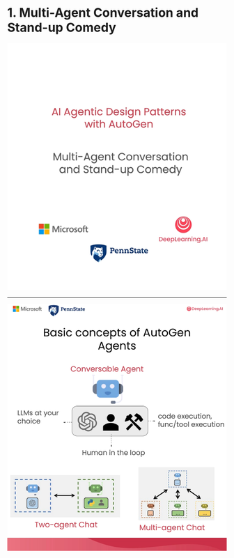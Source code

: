 # 1. Multi-Agent Conversation and Stand-up Comedy

![](videoframe_2451.png)

---

![](videoframe_40173.png)
